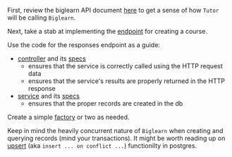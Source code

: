First, review the biglearn API document 
[here](https://github.com/openstax/napkin-notes/blob/master/kevin/160921_biglearnApis/api_usage.md)
to get a sense of how `Tutor` will be calling `Biglearn`.

Next, take a stab at implementing the
[endpoint](https://github.com/openstax/napkin-notes/blob/master/kevin/160921_biglearnApis/api_usage.md#creating-a-course)
for creating a course.

Use the code for the responses endpoint as a guide:
* [controller](https://github.com/openstax/biglearn-api/blob/master/app/controllers/responses_controller.rb) and its [specs](https://github.com/openstax/biglearn-api/blob/master/spec/app/controllers/responses_controller/controller_spec.rb)
  * ensures that the service is correctly called using the HTTP request data
  * ensures that the service's results are properly returned in the HTTP response
* [service](https://github.com/openstax/biglearn-api/blob/master/app/domain/services/record_responses/service.rb) and its [specs](https://github.com/openstax/biglearn-api/blob/master/spec/app/domain/services/record_responses/service_spec.rb)
  * ensures that the proper records are created in the db

Create a simple
[factory](https://github.com/openstax/biglearn-api/blob/master/spec/factories/response.rb)
or two as needed.

Keep in mind the heavily concurrent nature of `Biglearn`
when creating and querying records
(mind your transactions).
It might be worth reading up on
[upsert](https://www.postgresql.org/docs/9.5/static/sql-insert.html)
(aka `insert ... on conflict ...`)
functionilty in postgres.
